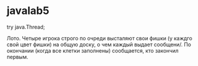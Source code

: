 # javalab5
try java.Thread;

Лото. Четыре игрока строго по очреди высталяют свои фишки (у каждго свой цвет фишки) на общую доску, о чем каждый выдает сообщени/. По окончании (когда все клетки заполнены) сообщается, кто закончил первым.
